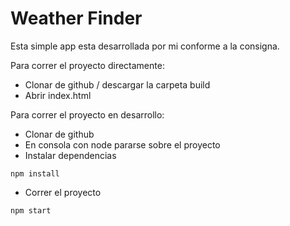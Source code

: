 # Weather Finder
Esta simple app esta desarrollada por mi conforme a la consigna.

Para correr el proyecto directamente:
- Clonar de github / descargar la carpeta build
- Abrir index.html


Para correr el proyecto en desarrollo:

- Clonar de github
- En consola con node pararse sobre el proyecto
- Instalar dependencias
```
npm install
```
- Correr el proyecto
```
npm start
```